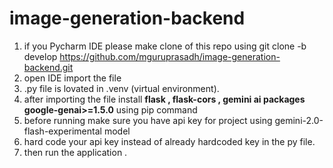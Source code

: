 # image-generation-backend
1) if you Pycharm IDE please make clone of this repo using git clone -b develop https://github.com/mguruprasadh/image-generation-backend.git
2) open IDE import the file
3) .py file is lovated in .venv (virtual environment).
4) after importing the file install **flask , flask-cors , gemini ai packages google-genai>=1.5.0** using pip command
5) before running make sure you have api key for project  using  gemini-2.0-flash-experimental model
6) hard code  your api key instead of already hardcoded key in the py file.
7) then run the application .
